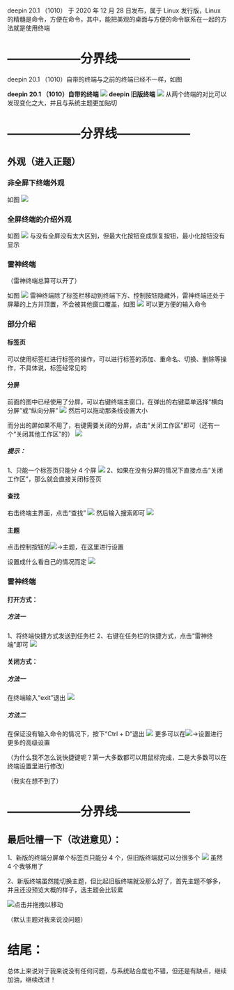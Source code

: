 ​

deepin 20.1 （1010） 于 2020 年 12 月 28 日发布，属于 Linux 发行版，Linux 的精髓是命令，方便在命令，其中，能把美观的桌面与方便的命令联系在一起的方法就是使用终端

# ——————分界线——————

deepin 20.1 （1010）自带的终端与之前的终端已经不一样，如图

**deepin 20.1 （1010）自带的终端**
![](https://img-blog.csdnimg.cn/img_convert/247f0fdb6d9c799fc28a8a64cba6496e.png)
**deepin 旧版终端**
![](https://img-blog.csdnimg.cn/img_convert/04c577bf13ad662378e1dafa87ae78ec.png)
从两个终端的对比可以发现变化之大，并且与系统主题更加贴切

# ——————分界线——————
## 外观（进入正题）

### 非全屏下终端外观

如图
![](https://img-blog.csdnimg.cn/img_convert/ee122aa862f88074162ee0994d725035.png)
### 全屏终端的介绍外观

如图
![](https://img-blog.csdnimg.cn/img_convert/2c6bf822b51525f9b714a7bf23c079c2.png)
与没有全屏没有太大区别，但最大化按钮变成恢复按钮，最小化按钮没有显示
### 雷神终端

（雷神终端总算可以开了）

如图
![](https://img-blog.csdnimg.cn/img_convert/a83c1421fae7b90cebd67e8699942329.png)
雷神终端除了标签栏移动到终端下方、控制按钮隐藏外，雷神终端还处于屏幕的上方并顶置，不会被其他窗口覆盖，如图
![](https://img-blog.csdnimg.cn/img_convert/6af7c340f1f04abf2b2d47e4bf56e8c9.png)
可以更方便的输入命令

### 部分介绍
#### 标签页

可以使用标签栏进行标签的操作，可以进行标签的添加、重命名、切换、删除等操作，不具体说，标签经常见的
#### 分屏

前面的图中已经使用了分屏，可以右键终端主窗口，在弹出的右键菜单选择“横向分屏”或“纵向分屏”
![](https://img-blog.csdnimg.cn/img_convert/d517ccc365a4f5711d522d79afcd65cb.png)
然后可以拖动那条线设置大小

而分出的屏如果不用了，右键需要关闭的分屏，点击“关闭工作区”即可（还有一个“关闭其他工作区”的）
![](https://img-blog.csdnimg.cn/img_convert/07c18187cf2d3ae477d09a3426cbb3e4.png)
##### 提示：

1、只能一个标签页只能分 4 个屏
![](https://img-blog.csdnimg.cn/img_convert/6d0bb8d3dfa0cd4bf4df1a624460c8fa.png)
2、如果在没有分屏的情况下直接点击“关闭工作区”，那么就会直接关闭标签页
#### 查找

右击终端主界面，点击“查找”
![](https://img-blog.csdnimg.cn/img_convert/b15861dfde62535e242e737a8a7199a7.png)
然后输入搜索即可
![](https://img-blog.csdnimg.cn/img_convert/dd5a6a2db32530ebea773579df82b1c0.png)
#### 主题

点击控制按钮的![](https://img-blog.csdnimg.cn/img_convert/099dae9c258cc3e47345c6b5717944e8.png)→主题，在这里进行设置

设置成什么看自己的情况而定
![](https://img-blog.csdnimg.cn/img_convert/f88f6c885e718280e79fcee5beab6c24.png)
### 雷神终端

#### 打开方式：

##### 方法一

1、将终端快捷方式发送到任务栏
2、右键在任务栏的快捷方式，点击“雷神终端”即可
![](https://img-blog.csdnimg.cn/img_convert/79997c46fbbbf20d0bba0947839d600f.png)

#### 关闭方式：

##### 方法一

在终端输入“exit”退出
![](https://img-blog.csdnimg.cn/img_convert/8959e7c904238c3900ef45ea2570a10c.png)

##### 方法二

在保证没有输入命令的情况下，按下“Ctrl + D”退出
![](https://img-blog.csdnimg.cn/img_convert/3de2d410f7c3f9707e46c80ce4e355b7.png)
更多可以在![](https://img-blog.csdnimg.cn/img_convert/61f77b6398e71bfcf026492bc8567f6a.png)→设置进行更多的高级设置

（为什么我不怎么说快捷键呢？第一大多数都可以用鼠标完成，二是大多数可以在终端设置里进行修改）

（我实在想不到了）

# ——————分界线——————

## 最后吐槽一下（改进意见）：

1、新版的终端分屏单个标签页只能分 4 个，但旧版终端就可以分很多个
![](https://img-blog.csdnimg.cn/img_convert/ea9664fecfe61ac536b42013932f001e.png)
虽然 4 个我够用了

2、新版终端虽然能切换主题，但比起旧版终端就没那么好了，首先主题不够多，并且还没预览大概的样子，选主题会比较累

![点击并拖拽以移动](https://img-blog.csdnimg.cn/img_convert/0c5fd72dff0cebc55af923ef7b7c319e.png)

（默认主题对我来说没问题）

# 结尾：
总体上来说对于我来说没有任何问题，与系统贴合度也不错，但还是有缺点，继续加油，继续改进！
​